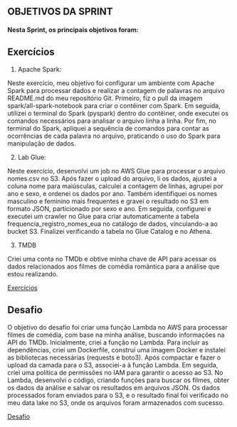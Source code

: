 ## OBJETIVOS DA SPRINT

#### Nesta Sprint, os principais objetivos foram:

## Exercícios

1. Apache Spark:

Neste exercício, meu objetivo foi configurar um ambiente com Apache Spark para processar dados e realizar a contagem de palavras no arquivo README.md do meu repositório Git. Primeiro, fiz o pull da imagem spark/all-spark-notebook para criar o contêiner com Spark. Em seguida, utilizei o terminal do Spark (pyspark) dentro do contêiner, onde executei os comandos necessários para analisar o arquivo linha a linha. Por fim, no terminal do Spark, apliquei a sequência de comandos para contar as ocorrências de cada palavra no arquivo, praticando o uso do Spark para manipulação de dados.

2. Lab Glue:

Neste exercício, desenvolvi um job no AWS Glue para processar o arquivo nomes.csv no S3. Após fazer o upload do arquivo, li os dados, ajustei a coluna nome para maiúsculas, calculei a contagem de linhas, agrupei por ano e sexo, e ordenei os dados por ano. Também identifiquei os nomes masculino e feminino mais frequentes e gravei o resultado no S3 em formato JSON, particionado por sexo e ano.
Em seguida, configurei e executei um crawler no Glue para criar automaticamente a tabela frequencia_registro_nomes_eua no catálogo de dados, vinculando-a ao bucket S3. Finalizei verificando a tabela no Glue Catalog e no Athena.

3. TMDB

Criei uma conta no TMDb e obtive minha chave de API para acessar os dados relacionados aos filmes de comédia romântica para a análise que estou realizando.

[Exercícios](./Exercicios)

## Desafio

O objetivo do desafio foi criar uma função Lambda no AWS para processar filmes de comédia, com base na minha análise, buscando informações na API do TMDb. Inicialmente, criei a função no Lambda. Para incluir as dependências, criei um Dockerfile, construí uma imagem Docker e instalei as bibliotecas necessárias (requests e boto3). Após compactar e fazer o upload da camada para o S3, associei-a à função Lambda. Em seguida, criei uma política de permissões no IAM para garantir o acesso ao S3. No Lambda, desenvolvi o código, criando funções para buscar os filmes, obter os dados da análise e salvar os resultados em arquivos JSON. Os dados processados foram enviados para o S3, e o resultado final foi verificado no meu data lake no S3, onde os arquivos foram armazenados com sucesso.

[Desafio](./desafio)